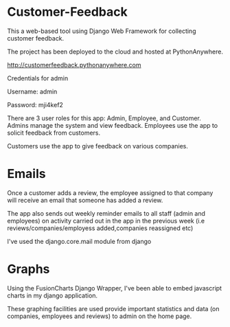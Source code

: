 # Customer-Feedback

This a web-based tool using Django Web Framework for collecting customer feedback.

The project has been deployed to the cloud and hosted at PythonAnywhere. 

http://customerfeedback.pythonanywhere.com

Credentials for admin

Username: admin

Password: mji4kef2

There are 3 user roles for this app: Admin, Employee, and Customer. Admins manage the
system and view feedback. Employees use the app to solicit feedback from customers. 

Customers use the app to give feedback on various companies.

# Emails
Once a customer adds a review, the employee assigned to that company will receive an email that someone has added a review.

The app also sends out weekly reminder emails to all staff (admin and employees) on activity carried out in the app in the previous week (i.e reviews/companies/employess added,companies reassigned etc)

I've used the django.core.mail module from django

# Graphs

Using the FusionCharts Django Wrapper, I've been able to embed javascript charts in my django application.

These graphing facilities are used provide important statistics and data (on companies, employees and reviews) to admin on the home page.





